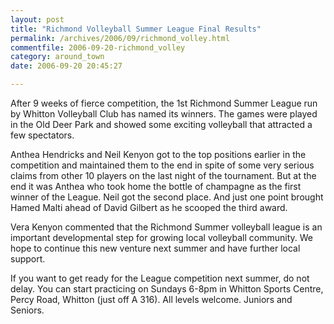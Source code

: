 ```yaml
---
layout: post
title: "Richmond Volleyball Summer League Final Results"
permalink: /archives/2006/09/richmond_volley.html
commentfile: 2006-09-20-richmond_volley
category: around_town
date: 2006-09-20 20:45:27

---
```


After 9 weeks of fierce competition, the 1st Richmond Summer League run by Whitton Volleyball Club has named its winners. The games were played in the Old Deer Park and showed some exciting volleyball that attracted a few spectators.

Anthea Hendricks and Neil Kenyon got to the top positions earlier in the competition and maintained them to the end in spite of some very serious claims from other 10 players on the last night of the tournament. But at the end it was Anthea who took home the bottle of champagne as the first winner of the League. Neil got the second place. And just one point brought Hamed Malti ahead of David Gilbert as he scooped the third award.

Vera Kenyon commented that the Richmond Summer volleyball league is an important developmental step for growing local volleyball community. We hope to continue this new venture next summer and have further local support.

If you want to get ready for the League competition next summer, do not delay. You can start practicing on Sundays 6-8pm in Whitton Sports Centre, Percy Road, Whitton (just off A 316). All levels welcome. Juniors and Seniors.
